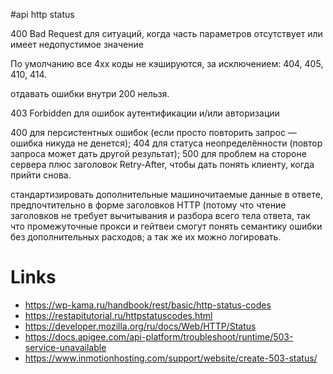 #api http status

400 Bad Request для ситуаций, когда часть параметров отсутствует или имеет недопустимое значение

По умолчанию все 4xx коды не кэшируются, за исключением: 404, 405, 410, 414.

отдавать ошибки внутри 200 нельзя.

403 Forbidden для ошибок аутентификации и/или авторизации

400 для персистентных ошибок (если просто повторить запрос — ошибка никуда не денется);
404 для статуса неопределённости (повтор запроса может дать другой результат);
500 для проблем на стороне сервера плюс заголовок Retry-After, чтобы дать понять клиенту, когда прийти снова.



стандартизировать дополнительные машиночитаемые данные в ответе, предпочтительно в форме заголовков HTTP (потому что чтение заголовков не требует вычитывания и разбора всего тела ответа, так что промежуточные прокси и гейтвеи смогут понять семантику ошибки без дополнительных расходов; а так же их можно логировать.


# Links

* https://wp-kama.ru/handbook/rest/basic/http-status-codes
* https://restapitutorial.ru/httpstatuscodes.html
* https://developer.mozilla.org/ru/docs/Web/HTTP/Status
* https://docs.apigee.com/api-platform/troubleshoot/runtime/503-service-unavailable
* https://www.inmotionhosting.com/support/website/create-503-status/
